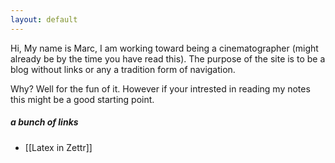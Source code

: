 ```yaml
---
layout: default
---
```

Hi, My name is Marc, I am working toward being a cinematographer (might already be by the time you have read this).
The purpose of the site is to be a blog without links or any a tradition form of navigation.

Why? Well for the fun of it. However if your intrested in reading my notes this might be a good starting point.

##### a bunch of links
- [[Latex in Zettr]]